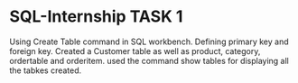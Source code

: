 # SQL-Internship TASK 1
Using Create Table command in SQL workbench.
Defining primary key and foreign key.
Created a Customer table as well as product, category, ordertable and orderitem.
used the command show tables for displaying all the tabkes created.
